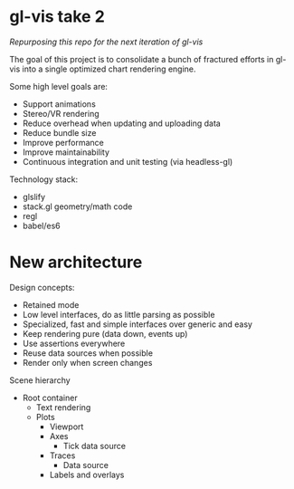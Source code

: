 # gl-vis take 2

*Repurposing this repo for the next iteration of gl-vis*

The goal of this project is to consolidate a bunch of fractured efforts in gl-vis into a single optimized chart rendering engine.

Some high level goals are:

* Support animations
* Stereo/VR rendering
* Reduce overhead when updating and uploading data
* Reduce bundle size
* Improve performance
* Improve maintainability
* Continuous integration and unit testing (via headless-gl)

Technology stack:

* glslify
* stack.gl geometry/math code
* regl
* babel/es6

# New architecture

Design concepts:

* Retained mode
* Low level interfaces, do as little parsing as possible
* Specialized, fast and simple interfaces over generic and easy
* Keep rendering pure (data down, events up)
* Use assertions everywhere
* Reuse data sources when possible
* Render only when screen changes

Scene hierarchy

* Root container
    * Text rendering
    * Plots
        * Viewport
        * Axes
            * Tick data source
        * Traces
            * Data source
        * Labels and overlays

